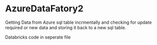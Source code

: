 # AzureDataFatory2

Getting Data from Azure sql table incrmentally and checking for update required or new data and storing it back to a new sql table.

Databricks code in seperate file
